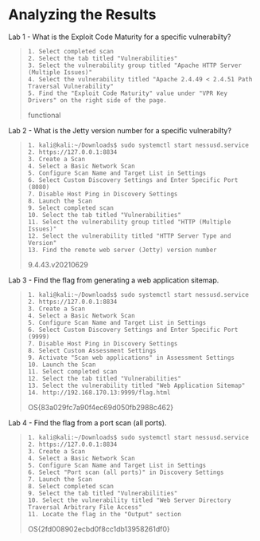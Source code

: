 # Analyzing the Results

Lab 1 - What is the Exploit Code Maturity for a specific vulnerabilty?
>``` shell
>1. Select completed scan
>2. Select the tab titled "Vulnerabilities"
>3. Select the vulnerability group titled "Apache HTTP Server (Multiple Issues)"
>4. Select the vulnerability titled "Apache 2.4.49 < 2.4.51 Path Traversal Vulnerability"
>5. Find the "Exploit Code Maturity" value under "VPR Key Drivers" on the right side of the page.
>```
>functional

Lab 2 - What is the Jetty version number for a specific vulnerabilty?
>``` shell
>1. kali@kali:~/Downloads$ sudo systemctl start nessusd.service
>2. https://127.0.0.1:8834
>3. Create a Scan
>4. Select a Basic Network Scan
>5. Configure Scan Name and Target List in Settings
>6. Select Custom Discovery Settings and Enter Specific Port (8080)
>7. Disable Host Ping in Discovery Settings
>8. Launch the Scan
>9. Select completed scan
>10. Select the tab titled "Vulnerabilities"
>11. Select the vulnerability group titled "HTTP (Multiple Issues)"
>12. Select the vulnerability titled "HTTP Server Type and Version"
>13. Find the remote web server (Jetty) version number
>```
>9.4.43.v20210629

Lab 3 - Find the flag from generating a web application sitemap.
>``` shell
>1. kali@kali:~/Downloads$ sudo systemctl start nessusd.service
>2. https://127.0.0.1:8834
>3. Create a Scan
>4. Select a Basic Network Scan
>5. Configure Scan Name and Target List in Settings
>6. Select Custom Discovery Settings and Enter Specific Port (9999)
>7. Disable Host Ping in Discovery Settings
>8. Select Custom Assessment Settings 
>9. Activate "Scan web applications" in Assessment Settings
>10. Launch the Scan
>11. Select completed scan
>12. Select the tab titled "Vulnerabilities"
>13. Select the vulnerability titled "Web Application Sitemap"
>14. http://192.168.170.13:9999/flag.html
>```
>OS{83a029fc7a90f4ec69d050fb2988c462}

Lab 4 - Find the flag from a port scan (all ports).
>``` shell
>1. kali@kali:~/Downloads$ sudo systemctl start nessusd.service
>2. https://127.0.0.1:8834
>3. Create a Scan
>4. Select a Basic Network Scan
>5. Configure Scan Name and Target List in Settings
>6. Select "Port scan (all ports)" in Discovery Settings
>7. Launch the Scan
>8. Select completed scan
>9. Select the tab titled "Vulnerabilities"
>10. Select the vulnerability titled "Web Server Directory Traversal Arbitrary File Access"
>11. Locate the flag in the "Output" section
>```
>OS{2fd008902ecbd0f8cc1db13958261df0}

